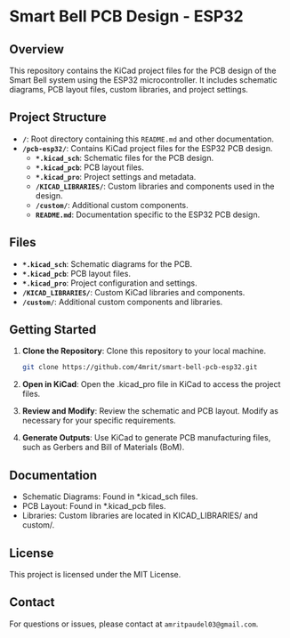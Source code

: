 # Smart Bell PCB Design - ESP32

## Overview

This repository contains the KiCad project files for the PCB design of the Smart Bell system using the ESP32 microcontroller. It includes schematic diagrams, PCB layout files, custom libraries, and project settings.

## Project Structure

- **`/`**: Root directory containing this `README.md` and other documentation.
- **`/pcb-esp32/`**: Contains KiCad project files for the ESP32 PCB design.
  - **`*.kicad_sch`**: Schematic files for the PCB design.
  - **`*.kicad_pcb`**: PCB layout files.
  - **`*.kicad_pro`**: Project settings and metadata.
  - **`/KICAD_LIBRARIES/`**: Custom libraries and components used in the design.
  - **`/custom/`**: Additional custom components.
  - **`README.md`**: Documentation specific to the ESP32 PCB design.

## Files

- **`*.kicad_sch`**: Schematic diagrams for the PCB.
- **`*.kicad_pcb`**: PCB layout files.
- **`*.kicad_pro`**: Project configuration and settings.
- **`/KICAD_LIBRARIES/`**: Custom KiCad libraries and components.
- **`/custom/`**: Additional custom components and libraries.

## Getting Started

1. **Clone the Repository**: Clone this repository to your local machine.
    ```bash
    git clone https://github.com/4mrit/smart-bell-pcb-esp32.git

2. **Open in KiCad**: Open the .kicad_pro file in KiCad to access the project files.

3. **Review and Modify**: Review the schematic and PCB layout. Modify as necessary for your specific requirements.

4. **Generate Outputs**: Use KiCad to generate PCB manufacturing files, such as Gerbers and Bill of Materials (BoM).

## Documentation
- Schematic Diagrams: Found in *.kicad_sch files.
- PCB Layout: Found in *.kicad_pcb files.
- Libraries: Custom libraries are located in KICAD_LIBRARIES/ and custom/.

## License
This project is licensed under the MIT License.

## Contact
For questions or issues, please contact at `amritpaudel03@gmail.com`.
